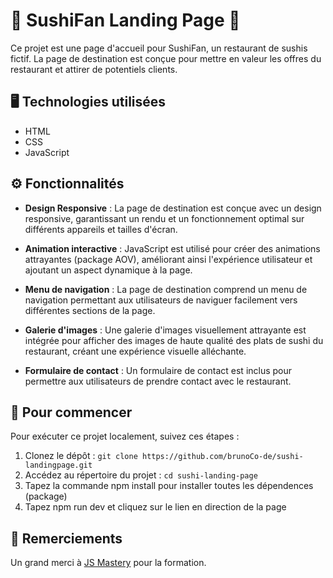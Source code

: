 # 🍣 SushiFan Landing Page 🍣

Ce projet est une page d'accueil pour SushiFan, un restaurant de sushis fictif. La page de destination est conçue pour mettre en valeur les offres du restaurant et attirer de potentiels clients.

## 🖥️ Technologies utilisées

- HTML
- CSS
- JavaScript

## ⚙️ Fonctionnalités

- **Design Responsive** : La page de destination est conçue avec un design responsive, garantissant un rendu et un fonctionnement optimal sur différents appareils et tailles d'écran.

- **Animation interactive** : JavaScript est utilisé pour créer des animations attrayantes (package AOV), améliorant ainsi l'expérience utilisateur et ajoutant un aspect dynamique à la page.

- **Menu de navigation** : La page de destination comprend un menu de navigation permettant aux utilisateurs de naviguer facilement vers différentes sections de la page.

- **Galerie d'images** : Une galerie d'images visuellement attrayante est intégrée pour afficher des images de haute qualité des plats de sushi du restaurant, créant une expérience visuelle alléchante.

- **Formulaire de contact** : Un formulaire de contact est inclus pour permettre aux utilisateurs de prendre contact avec le restaurant.

## 🏁 Pour commencer

Pour exécuter ce projet localement, suivez ces étapes :

1. Clonez le dépôt : `git clone https://github.com/brunoCo-de/sushi-landingpage.git` 
2. Accédez au répertoire du projet : `cd sushi-landing-page`
3. Tapez la commande npm install pour installer toutes les dépendences (package)
4. Tapez npm run dev et cliquez sur le lien en direction de la page

## 🩵 Remerciements

Un grand merci à [JS Mastery](https://www.jsmastery.pro/) pour la formation.

